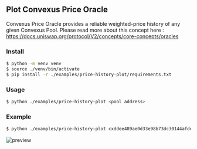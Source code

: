 ## Plot Convexus Price Oracle

Convexus Price Oracle provides a reliable weighted-price history of any given Convexus Pool.
Please read more about this concept here : https://docs.uniswap.org/protocol/V2/concepts/core-concepts/oracles

### Install
```bash
$ python -m venv venv
$ source ./venv/bin/activate
$ pip install -r ./examples/price-history-plot/requirements.txt
```

### Usage

```bash
$ python ./examples/price-history-plot <pool address>
```

### Example

```bash
$ python ./examples/price-history-plot cxddee489ae0d33e98b73dc30144afdd892fe43816
```


![preview](https://i.imgur.com/tHmqRkk.png)
